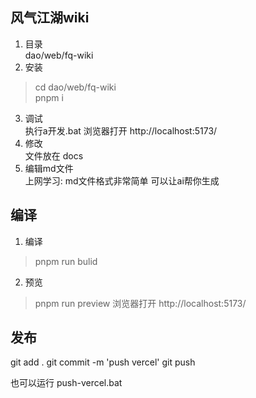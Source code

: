 ## 风气江湖wiki

1. 目录  
dao/web/fq-wiki
2. 安装  
>cd dao/web/fq-wiki  
>pnpm i
3. 调试  
执行a开发.bat
浏览器打开 http://localhost:5173/
4. 修改  
文件放在 docs
5. 编辑md文件  
上网学习: md文件格式非常简单 
可以让ai帮你生成

## 编译

1. 编译  
>pnpm run bulid
2. 预览  
>pnpm run preview 
浏览器打开 http://localhost:5173/

## 发布

git add .
git commit -m 'push vercel'
git push

也可以运行 push-vercel.bat

